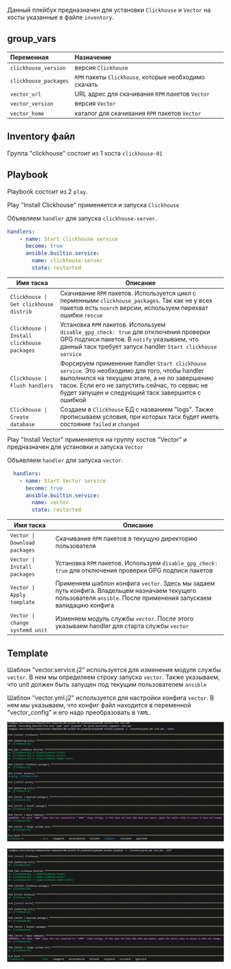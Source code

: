 Данный плейбук предназначен для установки `Clickhouse` и `Vector` на хосты указанные в файле `inventory`.

## group_vars

| Переменная  | Назначение  |
|:---|:---|
| `clickhouse_version` | версия `Clickhouse` |
| `clickhouse_packages` | `RPM` пакеты `Clickhouse`, которые необходимо скачать |
| `vector_url` | URL адрес для скачивания `RPM` пакетов `Vector` |
| `vector_version` | версия `Vector` |
| `vector_home` | каталог для скачивания `RPM` пакетов `Vector` |

## Inventory файл

Группа "clickhouse" состоит из 1 хоста `clickhouse-01`

## Playbook

Playbook состоит из 2 `play`.

Play "Install Clickhouse" применяется и запуска `Clickhouse`

Объявляем `handler` для запуска `clickhouse-server`.

```yaml
handlers:
    - name: Start clickhouse service
      become: true
      ansible.builtin.service:
        name: clickhouse-server
        state: restarted
```

| Имя таска | Описание |
|--------------|---------|
| `Clickhouse \| Get clickhouse distrib` | Скачивание `RPM` пакетов. Используется цикл с перменными `clickhouse_packages`. Так как не у всех пакетов есть `noarch` версии, используем перехват ошибки `rescue` |
| `Clickhouse \| Install clickhouse packages` | Установка `RPM` пакетов. Используем `disable_gpg_check: true` для отключения проверки GPG подписи пакетов. В `notify` указываем, что данный таск требует запуск handler `Start clickhouse service` |
| `Clickhouse \| Flush handlers` | Форсируем применение handler `Start clickhouse service`. Это необходимо для того, чтобы handler выполнился на текущем этапе, а не по завершению тасок. Если его не запустить сейчас, то сервис не будет запущен и следующий таск завершится с ошибкой |
| `Clickhouse \| Create database` | Создаем в `Clickhouse` БД с названием "logs". Также прописываем условия, при которых таск будет иметь состояние `failed` и `changed` |

Play "Install Vector" применяется на группу хостов "Vector" и предназначен для установки и запуска `Vector`

Объявляем `handler` для запуска `vector`.

```yaml
  handlers:
    - name: Start Vector service
      become: true
      ansible.builtin.service:
        name: vector
        state: restarted
```

| Имя таска | Описание |
|--------------|---------|
| `Vector \| Download packages` | Скачивание `RPM` пакетов в текущую директорию пользователя |
| `Vector \| Install packages` | Установка `RPM` пакетов. Используем `disable_gpg_check: true` для отключения проверки GPG подписи пакетов |
| `Vector \| Apply template` | Применяем шаблон конфига `vector`. Здесь мы задаем путь конфига. Владельцем назначаем текущего пользователя `ansible`. После применения запускаем валидацию конфига |
| `Vector \| change systemd unit` | Изменяем модуль службы `vector`. После этого указываем handler для старта службы `vector` |


## Template

Шаблон "vector.service.j2" используется для изменения модуля службы `vector`. В нем мы определяем строку запуска `vector`. Также указываем, что unit должен быть запущен под текущим пользователем `ansible`

Шаблон "vector.yml.j2" используется для настройки конфига `vector`. В нем мы указываем, что конфиг файл находится в переменной "vector_config" и его надо преобразовать в `YAML`.


![](2024-01-26-18-38-49.png)

![](2024-01-26-18-39-53.png)